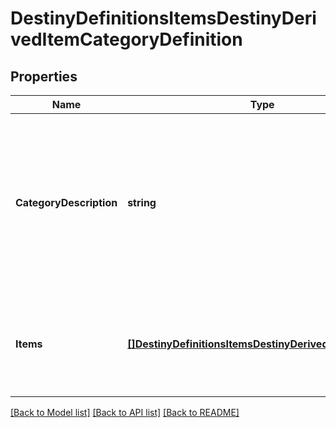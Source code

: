 # DestinyDefinitionsItemsDestinyDerivedItemCategoryDefinition

## Properties
Name | Type | Description | Notes
------------ | ------------- | ------------- | -------------
**CategoryDescription** | **string** | The localized string for the category title. This will be something describing the items you can get as a group, or your likelihood/the quantity you&#39;ll get. | [optional] 
**Items** | [**[]DestinyDefinitionsItemsDestinyDerivedItemDefinition**](Destiny.Definitions.Items.DestinyDerivedItemDefinition.md) | This is the list of all of the items for this category and the basic properties we&#39;ll know about them. | [optional] 

[[Back to Model list]](../README.md#documentation-for-models) [[Back to API list]](../README.md#documentation-for-api-endpoints) [[Back to README]](../README.md)


